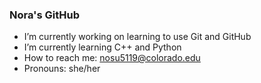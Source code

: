 ### Nora's GitHub


- I’m currently working on learning to use Git and GitHub
- I’m currently learning C++ and Python
- How to reach me: nosu5119@colorado.edu
- Pronouns: she/her
